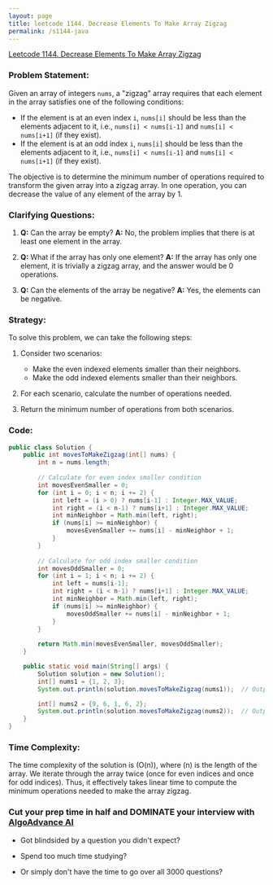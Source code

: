 ```yaml
---
layout: page
title: leetcode 1144. Decrease Elements To Make Array Zigzag
permalink: /s1144-java
---
```

[Leetcode 1144. Decrease Elements To Make Array Zigzag](https://algoadvance.github.io/algoadvance/l1144)
### Problem Statement:

Given an array of integers `nums`, a "zigzag" array requires that each element in the array satisfies one of the following conditions:
- If the element is at an even index `i`, `nums[i]` should be less than the elements adjacent to it, i.e., `nums[i] < nums[i-1]` and `nums[i] < nums[i+1]` (if they exist).
- If the element is at an odd index `i`, `nums[i]` should be less than the elements adjacent to it, i.e., `nums[i] < nums[i-1]` and `nums[i] < nums[i+1]` (if they exist).

The objective is to determine the minimum number of operations required to transform the given array into a zigzag array. In one operation, you can decrease the value of any element of the array by 1.

### Clarifying Questions:

1. **Q:** Can the array be empty?
   **A:** No, the problem implies that there is at least one element in the array.

2. **Q:** What if the array has only one element?
   **A:** If the array has only one element, it is trivially a zigzag array, and the answer would be 0 operations.

3. **Q:** Can the elements of the array be negative?
   **A:** Yes, the elements can be negative.

### Strategy:

To solve this problem, we can take the following steps:

1. Consider two scenarios:
   - Make the even indexed elements smaller than their neighbors.
   - Make the odd indexed elements smaller than their neighbors.
   
2. For each scenario, calculate the number of operations needed.

3. Return the minimum number of operations from both scenarios.

### Code:

```java
public class Solution {
    public int movesToMakeZigzag(int[] nums) {
        int n = nums.length;
        
        // Calculate for even index smaller condition
        int movesEvenSmaller = 0;
        for (int i = 0; i < n; i += 2) {
            int left = (i > 0) ? nums[i-1] : Integer.MAX_VALUE;
            int right = (i < n-1) ? nums[i+1] : Integer.MAX_VALUE;
            int minNeighbor = Math.min(left, right);
            if (nums[i] >= minNeighbor) {
                movesEvenSmaller += nums[i] - minNeighbor + 1;
            }
        }
        
        // Calculate for odd index smaller condition
        int movesOddSmaller = 0;
        for (int i = 1; i < n; i += 2) {
            int left = nums[i-1];
            int right = (i < n-1) ? nums[i+1] : Integer.MAX_VALUE;
            int minNeighbor = Math.min(left, right);
            if (nums[i] >= minNeighbor) {
                movesOddSmaller += nums[i] - minNeighbor + 1;
            }
        }
        
        return Math.min(movesEvenSmaller, movesOddSmaller);
    }

    public static void main(String[] args) {
        Solution solution = new Solution();
        int[] nums1 = {1, 2, 3};
        System.out.println(solution.movesToMakeZigzag(nums1));  // Output: 2

        int[] nums2 = {9, 6, 1, 6, 2};
        System.out.println(solution.movesToMakeZigzag(nums2));  // Output: 4
    }
}
```

### Time Complexity:

The time complexity of the solution is \(O(n)\), where \(n\) is the length of the array. We iterate through the array twice (once for even indices and once for odd indices). Thus, it effectively takes linear time to compute the minimum operations needed to make the array zigzag.




### Cut your prep time in half and DOMINATE your interview with [AlgoAdvance AI](https://algoAdvance.com)

- Got blindsided by a question you didn't expect?

- Spend too much time studying?

- Or simply don't have the time to go over all 3000 questions?

